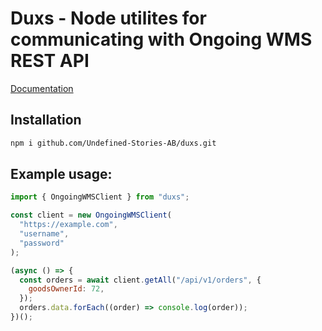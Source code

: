 # Duxs - Node utilites for communicating with Ongoing WMS REST API


[Documentation](https://duxs.joaqim.com)

## Installation

```bash
npm i github.com/Undefined-Stories-AB/duxs.git
```

## Example usage:

```javascript
import { OngoingWMSClient } from "duxs";

const client = new OngoingWMSClient(
  "https://example.com",
  "username",
  "password"
);

(async () => {
  const orders = await client.getAll("/api/v1/orders", {
    goodsOwnerId: 72,
  });
  orders.data.forEach((order) => console.log(order));
})();

```